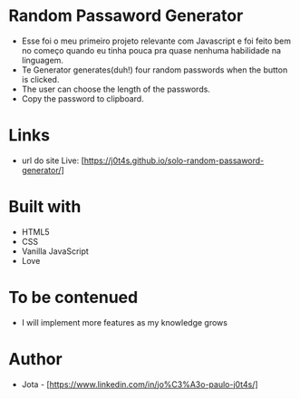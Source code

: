 # Random Passaword Generator
- Esse foi o meu primeiro projeto relevante com Javascript e foi feito bem no começo quando eu tinha pouca pra quase nenhuma habilidade na linguagem. 
- Te Generator generates(duh!) four random passwords when the button is clicked. 
- The user can choose the length of the passwords. 
- Copy the password to clipboard.

# Links
- url do site Live: [https://j0t4s.github.io/solo-random-passaword-generator/]

# Built with
- HTML5
- CSS
- Vanilla JavaScript
- Love

# To be contenued
- I will implement more features as my knowledge grows

# Author

- Jota - [https://www.linkedin.com/in/jo%C3%A3o-paulo-j0t4s/]
